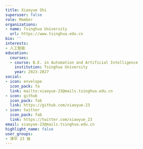 ```yaml
---
title: Xiaoyue Shi
superuser: false
role: Member
organizations:
- name: Tsinghua University
  url: https://www.tsinghua.edu.cn
bio: ''
interests:
- 人工智能
education:
  courses:
  - course: B.E. in Automation and Artificial Intelligence
    institution: Tsinghua University
    year: 2023-2027
social:
- icon: envelope
  icon_pack: fa
  link: mailto:xiaoyue-23@mails.tsinghua.edu.cn
- icon: github
  icon_pack: fab
  link: https://github.com/xiaoyue-23
- icon: twitter
  icon_pack: fab
  link: https://twitter.com/xiaoyue_23
email: xiaoyue-23@mails.tsinghua.edu.cn
highlight_name: false
user_groups:
- 清华 23 级
---
```

